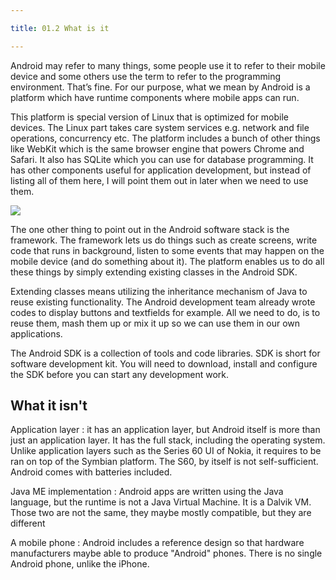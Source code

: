 ```yaml
---

title: 01.2 What is it

---
```



Android may refer to many things, some people use it to refer to their mobile device and some others use the term to refer to the programming environment. That’s fine. For our purpose, what we mean by Android is a platform which have runtime components where mobile apps can run.

This platform is special version of Linux that is optimized for mobile devices. The Linux part takes care system services e.g. network and file operations, concurrency etc. The platform includes a bunch of other things like WebKit which is the same browser engine that powers Chrome and Safari. It also has SQLite which you can use for database programming. It has other components useful for application development, but instead of listing all of them here, I will point them out in later when we need to use them.

![](images/android-runtime.png)


The one other thing to point out in the Android software stack is the framework. The framework lets us do things such as create screens, write code that runs in background, listen to some events that may happen on the mobile device (and do something about it). The platform enables us to do all these things by simply extending existing classes in the Android SDK.

Extending classes means utilizing the inheritance mechanism of Java to reuse existing functionality. The Android development team already wrote codes to display buttons and textfields for example. All we need to do, is to reuse them, mash them up or mix it up so we can use them in our own applications.

The Android SDK is a collection of tools and code libraries. SDK is short for software development kit. You will need to download, install and configure the SDK before you can start any development work.

## What it isn't

Application layer
: it has an application layer, but Android itself is more than just an application layer. It has the full stack, including the operating system. Unlike application layers such as the Series 60 UI of Nokia, it requires to be ran on top of the Symbian platform. The S60, by itself is not self-sufficient. Android comes with batteries included.

Java ME implementation
: Android apps are written using the Java language, but the runtime is not a Java Virtual Machine. It is a Dalvik VM. Those two are not the same, they maybe mostly compatible, but they are different

A mobile phone
: Android includes a reference design so that hardware manufacturers maybe able to produce "Android" phones. There is no single Android phone, unlike the iPhone.


